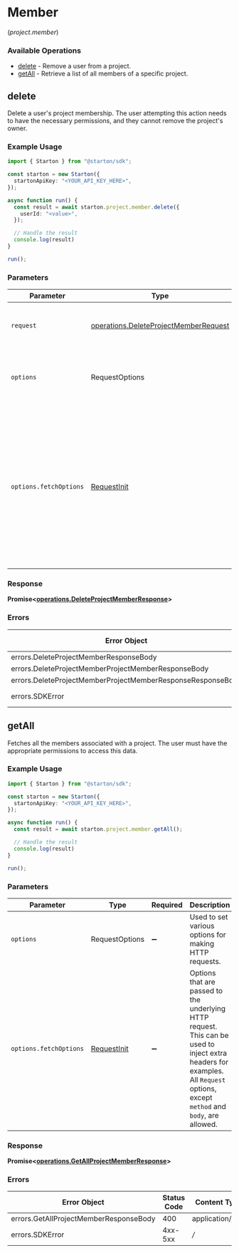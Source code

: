 # Member
(*project.member*)

### Available Operations

* [delete](#delete) - Remove a user from a project.
* [getAll](#getall) - Retrieve a list of all members of a specific project.

## delete

Delete a user's project membership. The user attempting this action needs to have the necessary permissions, and they cannot remove the project's owner.

### Example Usage

```typescript
import { Starton } from "@starton/sdk";

const starton = new Starton({
  startonApiKey: "<YOUR_API_KEY_HERE>",
});

async function run() {
  const result = await starton.project.member.delete({
    userId: "<value>",
  });

  // Handle the result
  console.log(result)
}

run();
```

### Parameters

| Parameter                                                                                                                                                                      | Type                                                                                                                                                                           | Required                                                                                                                                                                       | Description                                                                                                                                                                    |
| ------------------------------------------------------------------------------------------------------------------------------------------------------------------------------ | ------------------------------------------------------------------------------------------------------------------------------------------------------------------------------ | ------------------------------------------------------------------------------------------------------------------------------------------------------------------------------ | ------------------------------------------------------------------------------------------------------------------------------------------------------------------------------ |
| `request`                                                                                                                                                                      | [operations.DeleteProjectMemberRequest](../../sdk/models/operations/deleteprojectmemberrequest.md)                                                                             | :heavy_check_mark:                                                                                                                                                             | The request object to use for the request.                                                                                                                                     |
| `options`                                                                                                                                                                      | RequestOptions                                                                                                                                                                 | :heavy_minus_sign:                                                                                                                                                             | Used to set various options for making HTTP requests.                                                                                                                          |
| `options.fetchOptions`                                                                                                                                                         | [RequestInit](https://developer.mozilla.org/en-US/docs/Web/API/Request/Request#options)                                                                                        | :heavy_minus_sign:                                                                                                                                                             | Options that are passed to the underlying HTTP request. This can be used to inject extra headers for examples. All `Request` options, except `method` and `body`, are allowed. |


### Response

**Promise\<[operations.DeleteProjectMemberResponse](../../sdk/models/operations/deleteprojectmemberresponse.md)\>**
### Errors

| Error Object                                                | Status Code                                                 | Content Type                                                |
| ----------------------------------------------------------- | ----------------------------------------------------------- | ----------------------------------------------------------- |
| errors.DeleteProjectMemberResponseBody                      | 400                                                         | application/json                                            |
| errors.DeleteProjectMemberProjectMemberResponseBody         | 404                                                         | application/json                                            |
| errors.DeleteProjectMemberProjectMemberResponseResponseBody | 500                                                         | application/json                                            |
| errors.SDKError                                             | 4xx-5xx                                                     | */*                                                         |

## getAll

Fetches all the members associated with a project. The user must have the appropriate permissions to access this data.

### Example Usage

```typescript
import { Starton } from "@starton/sdk";

const starton = new Starton({
  startonApiKey: "<YOUR_API_KEY_HERE>",
});

async function run() {
  const result = await starton.project.member.getAll();

  // Handle the result
  console.log(result)
}

run();
```

### Parameters

| Parameter                                                                                                                                                                      | Type                                                                                                                                                                           | Required                                                                                                                                                                       | Description                                                                                                                                                                    |
| ------------------------------------------------------------------------------------------------------------------------------------------------------------------------------ | ------------------------------------------------------------------------------------------------------------------------------------------------------------------------------ | ------------------------------------------------------------------------------------------------------------------------------------------------------------------------------ | ------------------------------------------------------------------------------------------------------------------------------------------------------------------------------ |
| `options`                                                                                                                                                                      | RequestOptions                                                                                                                                                                 | :heavy_minus_sign:                                                                                                                                                             | Used to set various options for making HTTP requests.                                                                                                                          |
| `options.fetchOptions`                                                                                                                                                         | [RequestInit](https://developer.mozilla.org/en-US/docs/Web/API/Request/Request#options)                                                                                        | :heavy_minus_sign:                                                                                                                                                             | Options that are passed to the underlying HTTP request. This can be used to inject extra headers for examples. All `Request` options, except `method` and `body`, are allowed. |


### Response

**Promise\<[operations.GetAllProjectMemberResponse](../../sdk/models/operations/getallprojectmemberresponse.md)\>**
### Errors

| Error Object                           | Status Code                            | Content Type                           |
| -------------------------------------- | -------------------------------------- | -------------------------------------- |
| errors.GetAllProjectMemberResponseBody | 400                                    | application/json                       |
| errors.SDKError                        | 4xx-5xx                                | */*                                    |
